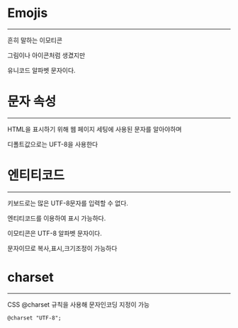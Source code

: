 # Emojis
-----------------------

흔히 말하는 이모티콘

그림이나 아이콘처럼 생겼지만 

유니코드 알파벳 문자이다.

# 문자 속성
------------------

HTML을 표시하기 위해 웹 페이지 세팅에 사용된 문자를 알아야하며

디폴트값으로는 UFT-8을 사용한다 

# 엔티티코드
------------------
키보드로는 많은 UTF-8문자를 입력할 수 없다.

엔티티코드를 이용하여 표시 가능하다.

이모티콘은 UTF-8 알파벳 문자이다.

문자이므로 복사,표시,크기조정이 가능하다

# charset
----------------

CSS \@charset 규칙을 사용해 문자인코딩 지정이 가능

```html
@charset "UTF-8";
```
